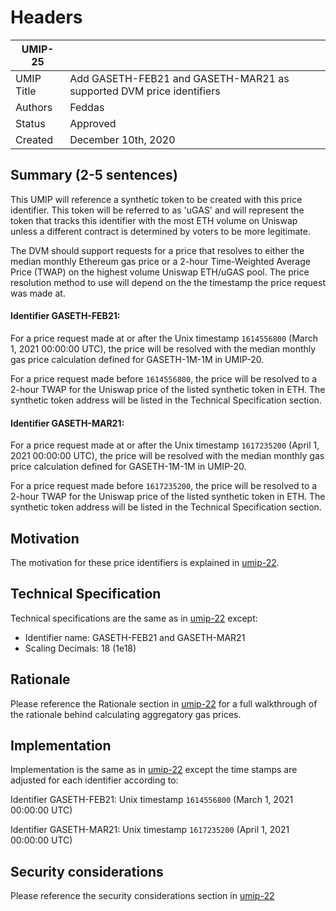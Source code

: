 # Headers
| UMIP-25     |                                                                                                                                          |
|------------|------------------------------------------------------------------------------------------------------------------------------------------|
| UMIP Title | Add GASETH-FEB21 and GASETH-MAR21 as supported DVM price identifiers                                                                                             |
| Authors    | Feddas 
| Status     | Approved                                                                                                                                   |
| Created    | December 10th, 2020                                                                                                                              |

## Summary (2-5 sentences)
This UMIP will reference a synthetic token to be created with this price identifier. This token will be referred to as 'uGAS' and will represent the token that tracks this identifier with the most ETH volume on Uniswap unless a different contract is determined by voters to be more legitimate.

The DVM should support requests for a price that resolves to either the median monthly Ethereum gas price or a 2-hour Time-Weighted Average Price (TWAP) on the highest volume Uniswap ETH/uGAS pool. The price resolution method to use will depend on the the timestamp the price request was made at.

#### Identifier GASETH-FEB21:

For a price request made at or after the Unix timestamp `1614556800` (March 1, 2021 00:00:00 UTC), the price will be resolved with the median monthly gas price calculation defined for GASETH-1M-1M in UMIP-20.

For a price request made before `1614556800`, the price will be resolved to a 2-hour TWAP for the Uniswap price of the listed synthetic token in ETH. The synthetic token address will be listed in the Technical Specification section.

#### Identifier GASETH-MAR21: 

For a price request made at or after the Unix timestamp `1617235200` (April 1, 2021 00:00:00 UTC), the price will be resolved with the median monthly gas price calculation defined for GASETH-1M-1M in UMIP-20.

For a price request made before `1617235200`, the price will be resolved to a 2-hour TWAP for the Uniswap price of the listed synthetic token in ETH. The synthetic token address will be listed in the Technical Specification section.

## Motivation
The motivation for these price identifiers is explained in [umip-22](https://github.com/UMAprotocol/UMIPs/blob/master/UMIPs/umip-22.md).

## Technical Specification
Technical specifications are the same as in [umip-22](https://github.com/UMAprotocol/UMIPs/blob/master/UMIPs/umip-22.md) except: 
- Identifier name: GASETH-FEB21 and GASETH-MAR21
- Scaling Decimals: 18 (1e18)

## Rationale
Please reference the Rationale section in [umip-22](https://github.com/UMAprotocol/UMIPs/blob/master/UMIPs/umip-22.md) for a full walkthrough of the rationale behind calculating aggregatory gas prices.

## Implementation
Implementation is the same as in [umip-22](https://github.com/UMAprotocol/UMIPs/blob/master/UMIPs/umip-22.md) except the time stamps are adjusted for each identifier according to: 

Identifier GASETH-FEB21: Unix timestamp `1614556800` (March 1, 2021 00:00:00 UTC)

Identifier GASETH-MAR21: Unix timestamp `1617235200` (April 1, 2021 00:00:00 UTC)

## Security considerations
Please reference the security considerations section in [umip-22](https://github.com/UMAprotocol/UMIPs/blob/master/UMIPs/umip-22.md)
